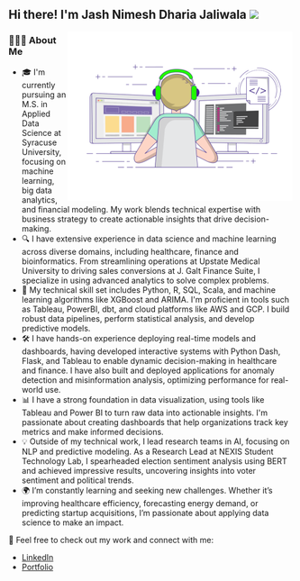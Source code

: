 <h2> Hi there! I'm Jash Nimesh Dharia Jaliwala <img src="https://github.com/souvikguria98/souvikguria98/blob/master/Hi.gif" width="25"></h2>
<img align="right" alt="GIF" src="https://raw.githubusercontent.com/devSouvik/devSouvik/master/gif3.gif" width="400"/>

<h3> 👨🏻‍💻 About Me </h3>

- 🎓 I'm currently pursuing an M.S. in Applied Data Science at Syracuse University, focusing on machine learning, big data analytics, and financial modeling. My work blends technical expertise with business strategy to create actionable insights that drive decision-making.
- 🔍 I have extensive experience in data science and machine learning across diverse domains, including healthcare, finance and bioinformatics. From streamlining operations at Upstate Medical University to driving sales conversions at J. Galt Finance Suite, I specialize in using advanced analytics to solve complex problems.
- 🧠 My technical skill set includes Python, R, SQL, Scala, and machine learning algorithms like XGBoost and ARIMA. I'm proficient in tools such as Tableau, PowerBI, dbt, and cloud platforms like AWS and GCP. I build robust data pipelines, perform statistical analysis, and develop predictive models.
- 🛠 I have hands-on experience deploying real-time models and dashboards, having developed interactive systems with Python Dash, Flask, and Tableau to enable dynamic decision-making in healthcare and finance. I have also built and deployed applications for anomaly detection and misinformation analysis, optimizing performance for real-world use.
- 📊 I have a strong foundation in data visualization, using tools like Tableau and Power BI to turn raw data into actionable insights. I'm passionate about creating dashboards that help organizations track key metrics and make informed decisions.
- 💡 Outside of my technical work, I lead research teams in AI, focusing on NLP and predictive modeling. As a Research Lead at NEXIS Student Technology Lab, I spearheaded election sentiment analysis using BERT and achieved impressive results, uncovering insights into voter sentiment and political trends.
- 🌍 I’m constantly learning and seeking new challenges. Whether it’s improving healthcare efficiency, forecasting energy demand, or predicting startup acquisitions, I’m passionate about applying data science to make an impact.

🔗 Feel free to check out my work and connect with me:
- [LinkedIn](https://www.linkedin.com/in/jash-dharia/)
- [Portfolio](https://portfolio-git-main-jashdharias-projects.vercel.app/)
